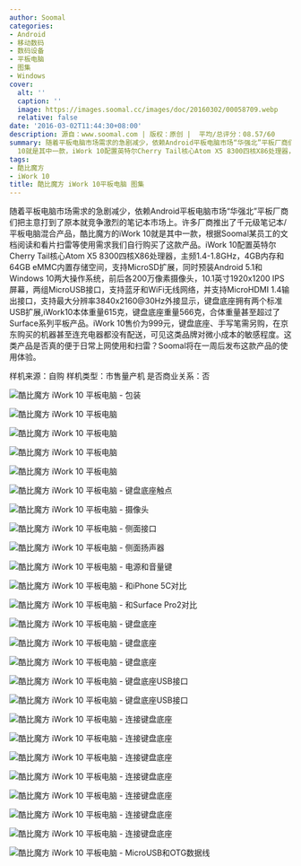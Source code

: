 ```yaml
---
author: Soomal
categories:
- Android
- 移动数码
- 数码设备
- 平板电脑
- 图集
- Windows
cover:
  alt: ''
  caption: ''
  image: https://images.soomal.cc/images/doc/20160302/00058709.webp
  relative: false
date: '2016-03-02T11:44:30+08:00'
description: 源自：www.soomal.com | 版权：原创 |  平均/总评分：08.57/60
summary: 随着平板电脑市场需求的急剧减少，依赖Android平板电脑市场“华强北”平板厂商们把主意打到了原本就竞争激烈的笔记本市场上。许多厂商推出了千元级笔记本/平板电脑混合产品，酷比魔方的iWork
  10就是其中一款，iWork 10配置英特尔Cherry Tail核心Atom X5 8300四核X86处理器，售价为999元。
tags:
- 酷比魔方
- iWork 10
title: 酷比魔方 iWork 10平板电脑 图集
---
```


随着平板电脑市场需求的急剧减少，依赖Android平板电脑市场“华强北”平板厂商们把主意打到了原本就竞争激烈的笔记本市场上。许多厂商推出了千元级笔记本/平板电脑混合产品，酷比魔方的iWork 10就是其中一款，根据Soomal某员工的文档阅读和看片扫雷等使用需求我们自行购买了这款产品。iWork 10配置英特尔Cherry Tail核心Atom X5 8300四核X86处理器，主频1.4-1.8GHz，4GB内存和64GB eMMC内置存储空间，支持MicroSD扩展，同时预装Android 5.1和Windows 10两大操作系统，前后各200万像素摄像头，10.1英寸1920x1200 IPS屏幕，两组MicroUSB接口，支持蓝牙和WiFi无线网络，并支持MicroHDMI 1.4输出接口，支持最大分辨率3840x2160@30Hz外接显示，键盘底座拥有两个标准USB扩展,iWork10本体重量615克，键盘底座重量566克，合体重量甚至超过了Surface系列平板产品。iWork 10售价为999元，键盘底座、手写笔需另购，在京东购买的机器甚至连充电器都没有配送，可见这类品牌对微小成本的敏感程度。这类产品是否真的便于日常上网使用和扫雷？Soomal将在一周后发布这款产品的使用体验。



样机来源：自购
样机类型：市售量产机
是否商业关系：否



![酷比魔方 iWork 10 平板电脑 - 包装](https://images.soomal.cc/images/doc/20160302/00058678.webp)



![酷比魔方 iWork 10 平板电脑](https://images.soomal.cc/images/doc/20160302/00058679.webp)



![酷比魔方 iWork 10 平板电脑](https://images.soomal.cc/images/doc/20160302/00058680.webp)



![酷比魔方 iWork 10 平板电脑](https://images.soomal.cc/images/doc/20160302/00058681.webp)



![酷比魔方 iWork 10 平板电脑](https://images.soomal.cc/images/doc/20160302/00058682.webp)



![酷比魔方 iWork 10 平板电脑 - 键盘底座触点](https://images.soomal.cc/images/doc/20160302/00058683.webp)



![酷比魔方 iWork 10 平板电脑 - 摄像头](https://images.soomal.cc/images/doc/20160302/00058684.webp)



![酷比魔方 iWork 10 平板电脑 - 侧面接口](https://images.soomal.cc/images/doc/20160302/00058685.webp)



![酷比魔方 iWork 10 平板电脑 - 侧面扬声器](https://images.soomal.cc/images/doc/20160302/00058686.webp)



![酷比魔方 iWork 10 平板电脑 - 电源和音量键](https://images.soomal.cc/images/doc/20160302/00058687.webp)



![酷比魔方 iWork 10 平板电脑 - 和iPhone 5C对比](https://images.soomal.cc/images/doc/20160302/00058688.webp)



![酷比魔方 iWork 10 平板电脑 - 和Surface Pro2对比](https://images.soomal.cc/images/doc/20160302/00058689.webp)



![酷比魔方 iWork 10 平板电脑 - 键盘底座](https://images.soomal.cc/images/doc/20160302/00058690.webp)



![酷比魔方 iWork 10 平板电脑 - 键盘底座](https://images.soomal.cc/images/doc/20160302/00058691.webp)



![酷比魔方 iWork 10 平板电脑 - 键盘底座](https://images.soomal.cc/images/doc/20160302/00058692.webp)



![酷比魔方 iWork 10 平板电脑 - 键盘底座USB接口](https://images.soomal.cc/images/doc/20160302/00058693.webp)



![酷比魔方 iWork 10 平板电脑 - 键盘底座USB接口](https://images.soomal.cc/images/doc/20160302/00058694.webp)



![酷比魔方 iWork 10 平板电脑 - 连接键盘底座](https://images.soomal.cc/images/doc/20160302/00058695.webp)



![酷比魔方 iWork 10 平板电脑 - 连接键盘底座](https://images.soomal.cc/images/doc/20160302/00058696.webp)



![酷比魔方 iWork 10 平板电脑 - 连接键盘底座](https://images.soomal.cc/images/doc/20160302/00058697.webp)



![酷比魔方 iWork 10 平板电脑 - 连接键盘底座](https://images.soomal.cc/images/doc/20160302/00058698.webp)



![酷比魔方 iWork 10 平板电脑 - 连接键盘底座](https://images.soomal.cc/images/doc/20160302/00058699.webp)



![酷比魔方 iWork 10 平板电脑 - 连接键盘底座](https://images.soomal.cc/images/doc/20160302/00058700.webp)



![酷比魔方 iWork 10 平板电脑 - 连接键盘底座](https://images.soomal.cc/images/doc/20160302/00058701.webp)



![酷比魔方 iWork 10 平板电脑 - MicroUSB和OTG数据线](https://images.soomal.cc/images/doc/20160302/00058702.webp)